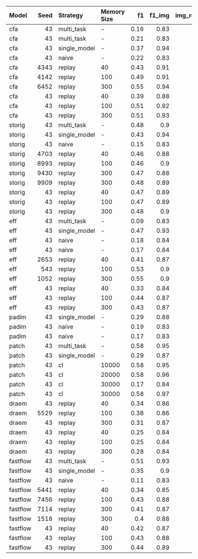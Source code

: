 | Model    |   Seed | Strategy     | Memory Size   |   f1 |   f1_img |   img_roc_auc |   per_pixel_rocauc |   au_pro_score |   pr_auc_score | Relative Gap   | Runtime   |
|:---------|-------:|:-------------|:--------------|-----:|---------:|--------------:|-------------------:|---------------:|---------------:|:---------------|:----------|
| cfa      |     43 | multi_task   | -             | 0.16 |     0.83 |          0.52 |               0.61 |           0.33 |           0.13 | -              | 01:19:51  |
| cfa      |     43 | multi_task   | -             | 0.21 |     0.83 |          0.56 |               0.65 |           0.31 |           0.18 | -              | 00:27:05  |
| cfa      |     43 | single_model | -             | 0.37 |     0.94 |          0.94 |               0.98 |           0.92 |           0.29 | -              | 01:32:43  |
| cfa      |     43 | naive        | -             | 0.22 |     0.83 |          0.56 |               0.74 |           0.45 |           0.17 | -              | 01:55:12  |
| cfa      |   4343 | replay       | 40            | 0.43 |     0.91 |          0.85 |               0.88 |           0.64 |           0.39 | -0.22          | 02:18:37  |
| cfa      |   4142 | replay       | 100           | 0.49 |     0.91 |          0.88 |               0.91 |           0.7  |           0.44 | -0.28          | 01:57:06  |
| cfa      |   6452 | replay       | 300           | 0.55 |     0.94 |          0.93 |               0.95 |           0.79 |           0.51 | -0.34          | 02:20:25  |
| cfa      |     43 | replay       | 40            | 0.39 |     0.88 |          0.79 |               0.85 |           0.61 |           0.35 | -0.18          | 02:14:36  |
| cfa      |     43 | replay       | 100           | 0.51 |     0.92 |          0.89 |               0.92 |           0.72 |           0.47 | -0.3           | 02:30:15  |
| cfa      |     43 | replay       | 300           | 0.51 |     0.93 |          0.9  |               0.92 |           0.72 |           0.46 | -0.3           | 02:50:46  |
| storig   |     43 | multi_task   | -             | 0.48 |     0.9  |          0.87 |               0.93 |           0.85 |           0.43 | -              | 00:25:03  |
| storig   |     43 | single_model | -             | 0.43 |     0.94 |          0.9  |               0.99 |           0.94 |           0.33 | -              | 02:10:30  |
| storig   |     43 | naive        | -             | 0.15 |     0.83 |          0.5  |               0.69 |           0.4  |           0.09 | -              | 01:44:26  |
| storig   |   4703 | replay       | 40            | 0.46 |     0.88 |          0.85 |               0.92 |           0.84 |           0.41 | 0.02           | 01:44:32  |
| storig   |   8993 | replay       | 100           | 0.46 |     0.9  |          0.87 |               0.93 |           0.85 |           0.41 | 0.02           | 01:37:49  |
| storig   |   9430 | replay       | 300           | 0.47 |     0.88 |          0.86 |               0.93 |           0.85 |           0.42 | 0.01           | 01:51:30  |
| storig   |   9909 | replay       | 300           | 0.48 |     0.89 |          0.86 |               0.93 |           0.84 |           0.43 | 0.0            | 01:35:47  |
| storig   |     43 | replay       | 40            | 0.47 |     0.89 |          0.86 |               0.93 |           0.85 |           0.44 | 0.01           | 01:54:29  |
| storig   |     43 | replay       | 100           | 0.47 |     0.89 |          0.86 |               0.92 |           0.84 |           0.42 | 0.01           | 01:46:37  |
| storig   |     43 | replay       | 300           | 0.48 |     0.9  |          0.88 |               0.93 |           0.86 |           0.44 | -0.0           | 01:32:55  |
| eff      |     43 | multi_task   | -             | 0.09 |     0.83 |          0.53 |               0.47 |           0.11 |           0.04 | -              | 09:45:53  |
| eff      |     43 | single_model | -             | 0.47 |     0.93 |          0.93 |               0.99 |           0.94 |           0.44 | -              | 11:35:07  |
| eff      |     43 | naive        | -             | 0.18 |     0.84 |          0.59 |               0.6  |           0.31 |           0.12 | -              | 06:37:24  |
| eff      |     43 | naive        | -             | 0.17 |     0.84 |          0.53 |               0.59 |           0.28 |           0.11 | -              | 07:54:55  |
| eff      |   2653 | replay       | 40            | 0.41 |     0.87 |          0.75 |               0.86 |           0.58 |           0.33 | -0.32          | 20:07:45  |
| eff      |    543 | replay       | 100           | 0.53 |     0.9  |          0.85 |               0.91 |           0.73 |           0.45 | -0.44          | 10:51:36  |
| eff      |   1052 | replay       | 300           | 0.55 |     0.9  |          0.85 |               0.91 |           0.74 |           0.49 | -0.46          | 09:43:41  |
| eff      |     43 | replay       | 40            | 0.33 |     0.84 |          0.65 |               0.81 |           0.49 |           0.22 | -0.24          | 10:36:36  |
| eff      |     43 | replay       | 100           | 0.44 |     0.87 |          0.78 |               0.85 |           0.61 |           0.37 | -0.35          | 15:31:09  |
| eff      |     43 | replay       | 300           | 0.43 |     0.87 |          0.76 |               0.84 |           0.6  |           0.36 | -0.34          | 14:26:39  |
| padim    |     43 | single_model | -             | 0.29 |     0.88 |          0.79 |               0.98 |           0.92 |           0.19 | -              | 01:07:42  |
| padim    |     43 | naive        | -             | 0.19 |     0.83 |          0.61 |               0.74 |           0.49 |           0.12 | -              | 01:07:32  |
| padim    |     43 | naive        | -             | 0.17 |     0.83 |          0.56 |               0.73 |           0.53 |           0.11 | -              | 01:09:07  |
| patch    |     43 | multi_task   | -             | 0.58 |     0.95 |          0.93 |               0.97 |           0.85 |           0.53 | -              | 00:08:40  |
| patch    |     43 | single_model | -             | 0.29 |     0.87 |          0.75 |               0.95 |           0.82 |           0.2  | -              | 00:29:53  |
| patch    |     43 | cl           | 10000         | 0.58 |     0.95 |          0.94 |               0.97 |           0.87 |           0.55 | 0.0            | 00:33:17  |
| patch    |     43 | cl           | 20000         | 0.58 |     0.96 |          0.97 |               0.98 |           0.88 |           0.55 | -0.0           | 00:35:53  |
| patch    |     43 | cl           | 30000         | 0.17 |     0.84 |          0.55 |               0.68 |           0.41 |           0.1  | 0.41           | 00:35:58  |
| patch    |     43 | cl           | 30000         | 0.58 |     0.97 |          0.97 |               0.98 |           0.89 |           0.55 | -0.0           | 00:36:02  |
| draem    |     43 | replay       | 40            | 0.34 |     0.86 |          0.75 |               0.82 |           0.64 |           0.3  | -              | 12:07:09  |
| draem    |   5529 | replay       | 100           | 0.38 |     0.86 |          0.77 |               0.83 |           0.67 |           0.36 | -              | 12:04:00  |
| draem    |     43 | replay       | 300           | 0.31 |     0.87 |          0.76 |               0.84 |           0.68 |           0.27 | -              | 10:14:34  |
| draem    |     43 | replay       | 40            | 0.25 |     0.84 |          0.65 |               0.78 |           0.54 |           0.21 | -              | 12:55:12  |
| draem    |     43 | replay       | 100           | 0.25 |     0.84 |          0.63 |               0.71 |           0.51 |           0.2  | -              | 11:04:26  |
| draem    |     43 | replay       | 300           | 0.28 |     0.84 |          0.62 |               0.74 |           0.55 |           0.23 | -              | 10:57:21  |
| fastflow |     43 | multi_task   | -             | 0.51 |     0.93 |          0.94 |               0.96 |           0.83 |           0.45 | -              | 00:44:07  |
| fastflow |     43 | single_model | -             | 0.35 |     0.9  |          0.83 |               0.97 |           0.87 |           0.28 | -              | 01:27:03  |
| fastflow |     43 | naive        | -             | 0.11 |     0.83 |          0.6  |               0.53 |           0.19 |           0.06 | -              | 01:08:31  |
| fastflow |   5441 | replay       | 40            | 0.34 |     0.85 |          0.74 |               0.88 |           0.65 |           0.28 | 0.17           | 02:49:42  |
| fastflow |   7456 | replay       | 100           | 0.43 |     0.88 |          0.85 |               0.93 |           0.77 |           0.37 | 0.08           | 02:25:27  |
| fastflow |   7114 | replay       | 300           | 0.41 |     0.87 |          0.83 |               0.9  |           0.7  |           0.35 | 0.1            | 02:19:25  |
| fastflow |   1518 | replay       | 300           | 0.4  |     0.88 |          0.82 |               0.9  |           0.69 |           0.33 | 0.11           | 01:57:16  |
| fastflow |     43 | replay       | 40            | 0.42 |     0.87 |          0.8  |               0.92 |           0.74 |           0.35 | 0.09           | 03:00:11  |
| fastflow |     43 | replay       | 100           | 0.43 |     0.88 |          0.84 |               0.92 |           0.76 |           0.36 | 0.08           | 02:29:01  |
| fastflow |     43 | replay       | 300           | 0.44 |     0.89 |          0.84 |               0.92 |           0.77 |           0.37 | 0.07           | 08:07:47  |